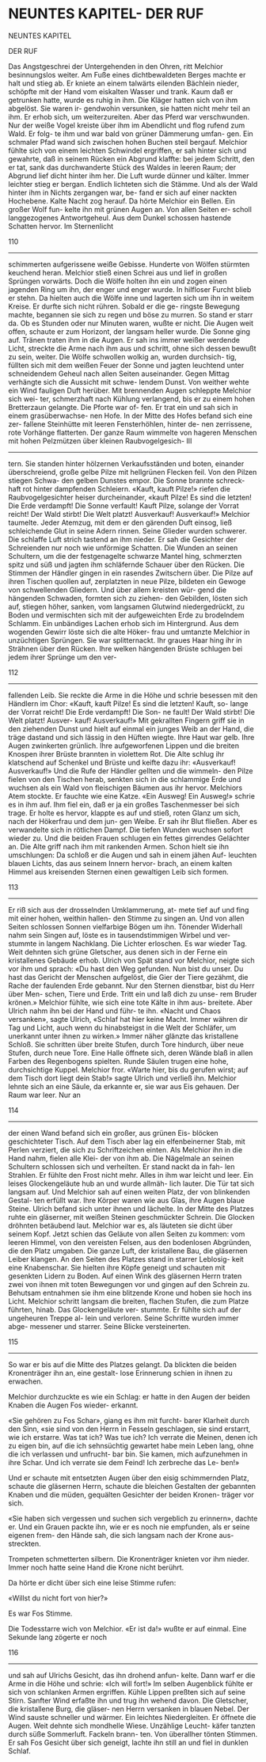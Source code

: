 # NEUNTES KAPITEL- DER RUF

<!-- Source: gemini OCR -->

NEUNTES KAPITEL

DER RUF

Das Angstgeschrei der Untergehenden in den Ohren,
ritt Melchior besinnungslos weiter. Am Fuße eines
dichtbewaldeten Berges machte er halt und stieg ab. Er
kniete an einem talwärts eilenden Bächlein nieder,
schöpfte mit der Hand vom eiskalten Wasser und trank.
Kaum daß er getrunken hatte, wurde es ruhig in ihm.
Die Kläger hatten sich von ihm abgelöst. Sie waren ir-
gendwohin versunken, sie hatten nicht mehr teil an
ihm.
Er erhob sich, um weiterzureiten. Aber das Pferd
war verschwunden. Nur der weiße Vogel kreiste über
ihm im Abendlicht und flog rufend zum Wald. Er folg-
te ihm und war bald von grüner Dämmerung umfan-
gen.
Ein schmaler Pfad wand sich zwischen hohen Buchen
steil bergauf. Melchior fühlte sich von einem leichten
Schwindel ergriffen, er sah hinter sich und gewahrte,
daß in seinem Rücken ein Abgrund klaffte: bei jedem
Schritt, den er tat, sank das durchwanderte Stück des
Waldes in leeren Raum; der Abgrund lief dicht hinter
ihm her.
Die Luft wurde dünner und kälter. Immer leichter
stieg er bergan. Endlich lichteten sich die Stämme. Und
als der Wald hinter ihm in Nichts zergangen war, be-
fand er sich auf einer nackten Hochebene. Kalte Nacht
zog herauf.
Da hörte Melchior ein Bellen. Ein großer Wolf fun-
kelte ihn mit grünen Augen an. Von allen Seiten er-
scholl langgezogenes Antwortgeheul. Aus dem Dunkel
schossen hastende Schatten hervor. Im Sternenlicht

110

---

schimmerten aufgerissene weiße Gebisse. Hunderte von
Wölfen stürmten keuchend heran.
Melchior stieß einen Schrei aus und lief in großen
Sprüngen vorwärts. Doch die Wölfe holten ihn ein
und zogen einen jagenden Ring um ihn, der enger und
enger wurde.
In hilfloser Furcht blieb er stehn. Da hielten auch
die Wölfe inne und lagerten sich um ihn in weitem
Kreise. Er durfte sich nicht rühren. Sobald er die ge-
ringste Bewegung machte, begannen sie sich zu regen
und böse zu murren.
So stand er starr da. Ob es Stunden oder nur Minuten
waren, wußte er nicht. Die Augen weit offen, schaute
er zum Horizont, der langsam heller wurde. Die Sonne
ging auf. Tränen traten ihm in die Augen. Er sah ins
immer weißer werdende Licht, streckte die Arme nach
ihm aus und schritt, ohne sich dessen bewußt zu sein,
weiter.
Die Wölfe schwollen wolkig an, wurden durchsich-
tig, füllten sich mit dem weißen Feuer der Sonne und
jagten leuchtend unter schneidendem Geheul nach allen
Seiten auseinander.
Gegen Mittag verhängte sich die Aussicht mit schwe-
lendem Dunst. Von weither wehte ein Wind fauligen
Duft herüber.
Mit brennenden Augen schleppte Melchior sich wei-
ter, schmerzhaft nach Kühlung verlangend, bis er zu
einem hohen Bretterzaun gelangte. Die Pforte war of-
fen. Er trat ein und sah sich in einem grasüberwachse-
nen Hofe. In der Mitte des Hofes befand sich eine zer-
fallene Steinhütte mit leeren Fensterhöhlen, hinter de-
nen zerrissene, rote Vorhänge flatterten.
Der ganze Raum wimmelte von hageren Menschen
mit hohen Pelzmützen über kleinen Raubvogelgesich-
III

---

tern. Sie standen hinter hölzernen Verkaufsständen und
boten, einander überschreiend, große gelbe Pilze mit
hellgrünen Flecken feil. Von den Pilzen stiegen Schwa-
den gelben Dunstes empor. Die Sonne brannte schreck-
haft rot hinter dampfenden Schleiern.
«Kauft, kauft Pilze!» riefen die Raubvogelgesichter
heiser durcheinander, «kauft Pilze! Es sind die letzten!
Die Erde verdampft! Die Sonne verfault! Kauft Pilze,
solange der Vorrat reicht! Der Wald stirbt! Die Welt
platzt! Ausverkauf! Ausverkauf!»
Melchior taumelte. Jeder Atemzug, mit dem er den
gärenden Duft einsog, ließ schleichende Glut in seine
Adern rinnen. Seine Glieder wurden schwerer. Die
schlaffe Luft strich tastend an ihm nieder. Er sah die
Gesichter der Schreienden nur noch wie unförmige
Schatten. Die Wunden an seinen Schultern, um die der
festgenagelte schwarze Mantel hing, schmerzten spitz
und süß und jagten ihm schläfernde Schauer über den
Rücken.
Die Stimmen der Händler gingen in ein rasendes
Zwitschern über. Die Pilze auf ihren Tischen quollen
auf, zerplatzten in neue Pilze, bildeten ein Gewoge von
schwellenden Gliedern. Und über allem kreisten wür-
gend die hängenden Schwaden, formten sich zu ziehen-
den Gebilden, lösten sich auf, stiegen höher, sanken,
vom langsamen Glutwind niedergedrückt, zu Boden
und vermischten sich mit der aufgeweichten Erde zu
brodelndem Schlamm.
Ein unbändiges Lachen erhob sich im Hintergrund.
Aus dem wogenden Gewirr löste sich die alte Höker-
frau und umtanzte Melchior in unzüchtigen Sprüngen.
Sie war splitternackt. Ihr graues Haar hing ihr in
Strähnen über den Rücken. Ihre welken hängenden
Brüste schlugen bei jedem ihrer Sprünge um den ver-

112

---

fallenden Leib. Sie reckte die Arme in die Höhe und
schrie besessen mit den Händlern im Chor:
«Kauft, kauft Pilze! Es sind die letzten! Kauft, so-
lange der Vorrat reicht! Die Erde verdampft! Die Son-
ne fault! Der Wald stirbt! Die Welt platzt! Ausver-
kauf! Ausverkauf!»
Mit gekrallten Fingern griff sie in den ziehenden
Dunst und hielt auf einmal ein junges Weib an der
Hand, die träge dastand und sich lässig in den Hüften
wiegte. Ihre Haut war gelb. Ihre Augen zwinkerten
grünlich. Ihre aufgeworfenen Lippen und die breiten
Knospen ihrer Brüste brannten in violettem Rot.
Die Alte schlug ihr klatschend auf Schenkel und
Brüste und keifte dazu ihr:
«Ausverkauf! Ausverkauf!»
Und die Rufe der Händler gellten und die wimmeln-
den Pilze fielen von den Tischen herab, senkten sich in
die schlammige Erde und wuchsen als ein Wald von
fleischigen Bäumen aus ihr hervor.
Melchiors Atem stockte. Er fauchte wie eine Katze.
«Ein Ausweg! Ein Ausweg!» schrie es in ihm auf.
Ihm fiel ein, daß er ja ein großes Taschenmesser bei
sich trage. Er holte es hervor, klappte es auf und stieß,
roten Glanz um sich, nach der Hökerfrau und dem jun-
gen Weibe. Er sah ihr Blut fließen. Aber es verwandelte
sich in rötlichen Dampf. Die tiefen Wunden wuchsen
sofort wieder zu. Und die beiden Frauen schlugen ein
fettes girrendes Gelächter an.
Die Alte griff nach ihm mit rankenden Armen. Schon
hielt sie ihn umschlungen:
Da schloß er die Augen und sah in einem jähen Auf-
leuchten blauen Lichts, das aus seinem Innern hervor-
brach, an einem kalten Himmel aus kreisenden Sternen
einen gewaltigen Leib sich formen.

113

---

Er riß sich aus der drosselnden Umklammerung, at-
mete tief auf und fing mit einer hohen, weithin hallen-
den Stimme zu singen an.
Und von allen Seiten schlossen Sonnen vielfarbige
Bögen um ihn. Tönender Widerhall nahm sein Singen
auf, löste es in tausendstimmigen Wirbel und ver-
stummte in langem Nachklang.
Die Lichter erloschen. Es war wieder Tag. Weit
dehnten sich grüne Gletscher, aus denen sich in der
Ferne ein kristallenes Gebäude erhob. Ulrich von Spät
stand vor Melchior, neigte sich vor ihm und sprach:
«Du hast den Weg gefunden. Nun bist du unser. Du
hast das Gericht der Menschen aufgelöst, die Gier der
Tiere gezähmt, die Rache der faulenden Erde gebannt.
Nur den Sternen dienstbar, bist du Herr über Men-
schen, Tiere und Erde. Tritt ein und laß dich zu unse-
rem Bruder krönen.»
Melchior fühlte, wie sich eine tote Kälte in ihm aus-
breitete. Aber Ulrich nahm ihn bei der Hand und führ-
te ihn.
«Nacht und Chaos versanken», sagte Ulrich, «Schlaf
hat hier keine Macht. Immer währen dir Tag und Licht,
auch wenn du hinabsteigst in die Welt der Schläfer,
um unerkannt unter ihnen zu wirken.»
Immer näher glänzte das kristallene Schloß. Sie
schritten über breite Stufen, durch Tore hindurch, über
neue Stufen, durch neue Tore. Eine Halle öffnete sich,
deren Wände blaß in allen Farben des Regenbogens
spielten. Runde Säulen trugen eine hohe, durchsichtige
Kuppel. Melchior fror.
«Warte hier, bis du gerufen wirst; auf dem Tisch
dort liegt dein Stab!» sagte Ulrich und verließ ihn.
Melchior lehnte sich an eine Säule, da erkannte er,
sie war aus Eis gehauen. Der Raum war leer. Nur an

114

---

der einen Wand befand sich ein großer, aus grünen Eis-
blöcken geschichteter Tisch. Auf dem Tisch aber lag ein
elfenbeinerner Stab, mit Perlen verziert, die sich zu
Schriftzeichen einten.
Als Melchior ihn in die Hand nahm, fielen alle Klei-
der von ihm ab. Die Nägelmale an seinen Schultern
schlossen sich und verheilten. Er stand nackt da in fah-
len Strahlen. Er fühlte den Frost nicht mehr. Alles in
ihm war leicht und leer.
Ein leises Glockengeläute hub an und wurde allmäh-
lich lauter. Die Tür tat sich langsam auf. Und Melchior
sah auf einen weiten Platz, der von blinkenden Gestal-
ten erfüllt war. Ihre Körper waren wie aus Glas, ihre
Augen blaue Steine. Ulrich befand sich unter ihnen und
lächelte. In der Mitte des Platzes ruhte ein gläserner,
mit weißen Steinen geschmückter Schrein.
Die Glocken dröhnten betäubend laut. Melchior war
es, als läuteten sie dicht über seinem Kopf. Jetzt schien
das Geläute von allen Seiten zu kommen: vom leeren
Himmel, von den vereisten Felsen, aus den bodenlosen
Abgründen, die den Platz umgaben. Die ganze Luft,
der kristallene Bau, die gläsernen Leiber klangen.
An den Seiten des Platzes stand in starrer Leblosig-
keit eine Knabenschar. Sie hielten ihre Köpfe geneigt
und schauten mit gesenkten Lidern zu Boden.
Auf einen Wink des gläsernen Herrn traten zwei von
ihnen mit toten Bewegungen vor und gingen auf den
Schrein zu. Behutsam entnahmen sie ihm eine blitzende
Krone und hoben sie hoch ins Licht.
Melchior schritt langsam die breiten, flachen Stufen,
die zum Platze führten, hinab. Das Glockengeläute ver-
stummte. Er fühlte sich auf der ungeheuren Treppe al-
lein und verloren. Seine Schritte wurden immer abge-
messener und starrer. Seine Blicke versteinerten.

115

---

So war er bis auf die Mitte des Platzes gelangt. Da
blickten die beiden Kronenträger ihn an, eine gestalt-
lose Erinnerung schien in ihnen zu erwachen.

Melchior durchzuckte es wie ein Schlag: er hatte in
den Augen der beiden Knaben die Augen Fos wieder-
erkannt.

«Sie gehören zu Fos Schar», giang es ihm mit furcht-
barer Klarheit durch den Sinn, «sie sind von den Herrn
in Fesseln geschlagen, sie sind erstarrt, wie ich erstarre.
Was tat ich? Was tue ich? Ich verrate die Meinen, denen
ich zu eigen bin, auf die ich sehnsüchtig gewartet habe
mein Leben lang, ohne die ich verlassen und unfrucht-
bar bin. Sie kamen, mich aufzunehmen in ihre Schar.
Und ich verrate sie dem Feind! Ich zerbreche das Le-
ben!»

Und er schaute mit entsetzten Augen über den eisig
schimmernden Platz, schaute die gläsernen Herrn,
schaute die bleichen Gestalten der gebannten Knaben
und die müden, gequälten Gesichter der beiden Kronen-
träger vor sich.

«Sie haben sich vergessen und suchen sich vergeblich
zu erinnern», dachte er. Und ein Grauen packte ihn,
wie er es noch nie empfunden, als er seine eigenen frem-
den Hände sah, die sich langsam nach der Krone aus-
streckten.

Trompeten schmetterten silbern. Die Kronenträger
knieten vor ihm nieder. Immer noch hatte seine Hand
die Krone nicht berührt.

Da hörte er dicht über sich eine leise Stimme rufen:

«Willst du nicht fort von hier?»

Es war Fos Stimme.

Die Todesstarre wich von Melchior. «Er ist da!»
wußte er auf einmal. Eine Sekunde lang zögerte er noch

116

---

und sah auf Ulrichs Gesicht, das ihn drohend anfun-
kelte. Dann warf er die Arme in die Höhe und schrie:
«Ich will fort!»
Im selben Augenblick fühlte er sich von schlanken
Armen ergriffen. Kühle Lippen preßten sich auf seine
Stirn. Sanfter Wind erfaßte ihn und trug ihn wehend
davon. Die Gletscher, die kristallene Burg, die gläser-
nen Herrn versanken in blauen Nebel. Der Wind sauste
schneller und wärmer. Ein leichtes Niedergleiten. Er
öffnete die Augen.
Weit dehnte sich mondhelle Wiese. Unzählige Leucht-
käfer tanzten durch süße Sommerluft. Fackeln brann-
ten. Von überallher tönten Stimmen. Er sah Fos Gesicht
über sich geneigt, lachte ihn still an und fiel in dunklen
Schlaf.

